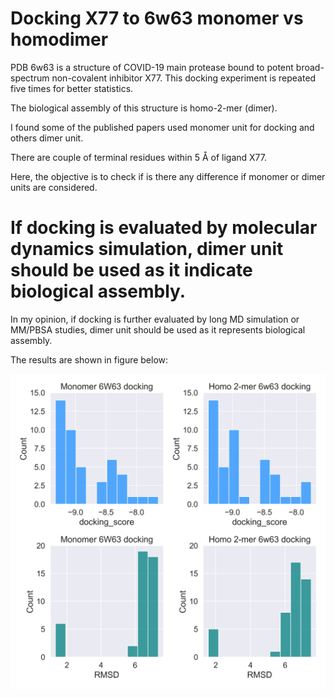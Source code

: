 # Docking X77 to 6w63 monomer vs homodimer

PDB 6w63 is a structure of COVID-19 main protease bound to potent broad-spectrum non-covalent inhibitor X77. This docking experiment is repeated five times for better statistics. 

The biological assembly of this structure is homo-2-mer (dimer). 

I found some of the published papers used monomer unit for docking and others dimer unit. 

There are couple of  terminal residues within 5 Å of ligand X77.

Here, the objective is to check if is there any difference if monomer or dimer units are considered. 

If docking is evaluated by molecular dynamics simulation, dimer unit should be used as it indicate biological assembly.
=======
In my opinion, if docking is further evaluated by long MD simulation or MM/PBSA studies, dimer unit should be used as it represents biological assembly.

The results are shown in figure below:

![My Image](plotting/homodimer_monomer_6W63.png)

